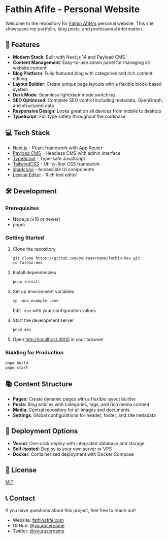 # Fathin Afife - Personal Website

Welcome to the repository for [Fathin Afife's](https://fathinafife.com) personal website. This site showcases my portfolio, blog posts, and professional information.

## 🚀 Features

- **Modern Stack**: Built with Next.js 14 and Payload CMS
- **Content Management**: Easy-to-use admin panel for managing all website content
- **Blog Platform**: Fully featured blog with categories and rich content editing
- **Layout Builder**: Create unique page layouts with a flexible block-based system
- **Dark Mode**: Seamless light/dark mode switching
- **SEO Optimized**: Complete SEO control including metadata, OpenGraph, and structured data
- **Responsive Design**: Looks great on all devices from mobile to desktop
- **TypeScript**: Full type safety throughout the codebase

## 💻 Tech Stack

- [Next.js](https://nextjs.org) - React framework with App Router
- [Payload CMS](https://payloadcms.com) - Headless CMS with admin interface
- [TypeScript](https://www.typescriptlang.org) - Type-safe JavaScript
- [TailwindCSS](https://tailwindcss.com/) - Utility-first CSS framework
- [shadcn/ui](https://ui.shadcn.com/) - Accessible UI components
- [Lexical Editor](https://lexical.dev/) - Rich text editor

## 🛠️ Development

### Prerequisites

- Node.js (v18 or newer)
- pnpm

### Getting Started

1. Clone the repository
   ```bash
   git clone https://github.com/yourusername/fathin-dev.git
   cd fathin-dev
   ```

2. Install dependencies
   ```bash
   pnpm install
   ```

3. Set up environment variables
   ```bash
   cp .env.example .env
   ```
   Edit `.env` with your configuration values

4. Start the development server
   ```bash
   pnpm dev
   ```

5. Open [http://localhost:3000](http://localhost:3000) in your browser

### Building for Production

```bash
pnpm build
pnpm start
```

## 📚 Content Structure

- **Pages**: Create dynamic pages with a flexible layout builder
- **Posts**: Blog articles with categories, tags, and rich media content
- **Media**: Central repository for all images and documents
- **Settings**: Global configurations for header, footer, and site metadata

## 🔄 Deployment Options

- **Vercel**: One-click deploy with integrated database and storage
- **Self-hosted**: Deploy to your own server or VPS
- **Docker**: Containerized deployment with Docker Compose

## 📝 License

[MIT](LICENSE)

## 📞 Contact

If you have questions about this project, feel free to reach out!

- Website: [fathinafife.com](https://fathinafife.com)
- GitHub: [@yourusername](https://github.com/yourusername)
- Twitter: [@yourusername](https://twitter.com/yourusername)